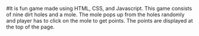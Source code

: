 #It is fun game made using HTML, CSS, and Javascript. This game consists of nine dirt holes and a mole. The mole pops up from the holes randomly and player has to click on the mole to get points. The points are displayed at the top of the page.
